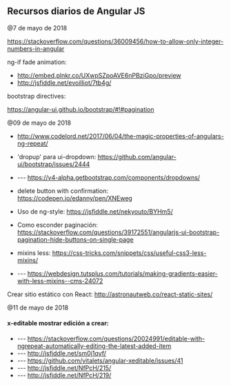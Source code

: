 ## Recursos diarios de Angular JS

@7 de mayo de 2018

https://stackoverflow.com/questions/36009456/how-to-allow-only-integer-numbers-in-angular

ng-if fade animation: 
- http://embed.plnkr.co/UXwpSZpoAVE6nPBziGpo/preview
- http://jsfiddle.net/evoilliot/7tb4g/

bootstrap directives:

https://angular-ui.github.io/bootstrap/#!#pagination

@09 de mayo de 2018

- http://www.codelord.net/2017/06/04/the-magic-properties-of-angulars-ng-repeat/
- 'dropup' para ui-dropdown: https://github.com/angular-ui/bootstrap/issues/2444
- --- https://v4-alpha.getbootstrap.com/components/dropdowns/
- delete button with confirmation: https://codepen.io/edanny/pen/XNEweg
- Uso de ng-style: https://jsfiddle.net/nekyouto/BYHm5/
- Como esconder paginación: https://stackoverflow.com/questions/39172551/angularjs-ui-bootstrap-pagination-hide-buttons-on-single-page

- mixins less: https://css-tricks.com/snippets/css/useful-css3-less-mixins/
- --- https://webdesign.tutsplus.com/tutorials/making-gradients-easier-with-less-mixins--cms-24072

Crear sitio estático con React: http://astronautweb.co/react-static-sites/

@11 de mayo de 2018

#### x-editable mostrar edición a crear:
- --- https://stackoverflow.com/questions/20024991/editable-with-ngrepeat-automatically-editing-the-latest-added-item
- --- http://jsfiddle.net/sm0j1qyf/
- --- https://github.com/vitalets/angular-xeditable/issues/41
- --- http://jsfiddle.net/NfPcH/215/
- --- http://jsfiddle.net/NfPcH/219/

